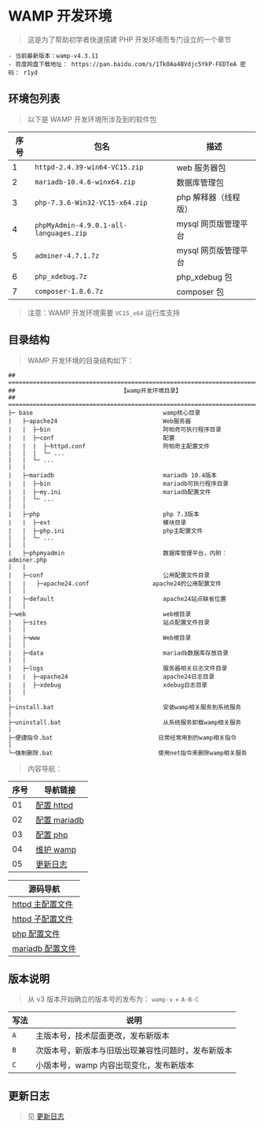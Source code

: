 # WAMP 开发环境

> 这是为了帮助初学者快速搭建 PHP 开发环境而专门设立的一个章节

```text
- 当前最新版本：wamp-v4.3.11
- 百度网盘下载地址： https://pan.baidu.com/s/1Tk0Aa4BVdjc5YkP-FEDTeA 密码： r1yd
```

## 环境包列表

> 以下是 WAMP 开发环境所涉及到的软件包

| 序号 | 包名                                   | 描述                 |
| ---- | -------------------------------------- | -------------------- |
| 1    | `httpd-2.4.39-win64-VC15.zip`          | web 服务器包         |
| 2    | `mariadb-10.4.6-winx64.zip`            | 数据库管理包         |
| 3    | `php-7.3.6-Win32-VC15-x64.zip`         | php 解释器（线程版） |
| 4    | `phpMyAdmin-4.9.0.1-all-languages.zip` | mysql 网页版管理平台 |
| 5    | `adminer-4.7.1.7z`                     | mysql 网页版管理平台 |
| 6    | `php_xdebug.7z`                        | php_xdebug 包        |
| 7    | `composer-1.8.6.7z`                    | composer 包          |

> 注意：WAMP 开发环境需要 `VC15_x64` 运行库支持

## 目录结构

> WAMP 开发环境的目录结构如下：

```text
## =============================================================================
##                              【wamp开发环境目录】
## =============================================================================
├─ base                                     wamp核心目录
|   ├─apache24                              Web服务器
|   |  ├─bin                                阿帕奇可执行程序目录
|   |  ├─conf                               配置
|   |  |  ├─httpd.conf                      阿帕奇主配置文件
|   |  |  └─ ...
|   |  └─ ...
|   |
|   ├─mariadb                               mariadb 10.4版本
|   |  ├─bin                                mariadb可执行程序目录
|   |  ├─my.ini                             mariadb配置文件
|   |  └─ ...
|   |
|   ├─php                                   php 7.3版本
|   |  ├─ext                                模块目录
|   |  ├─php.ini                            php主配置文件
|   |  └─ ...
|   |
|   ├─phpmyadmin                            数据库管理平台，内附：adminer.php
|   |
|   ├─conf                                  公用配置文件目录
|   |   ├─apache24.conf                  apache24的公用配置文件
|   |
|   ├─default                               apache24站点缺省位置
|   |
├─web                                       web根目录
|   ├─sites                                 站点配置文件目录
|   |
|   ├─www                                   Web根目录
|   |
|   ├─data                                  mariadb数据库存放目录
|   |
|   ├─logs                                  服务器相关日志文件目录
|   |  ├─apache24                           apache24日志目录
|   |  ├─xdebug                             xdebug日志目录
|   |
|
├─install.bat                               安装wamp相关服务到系统服务
|
├─uninstall.bat                             从系统服务卸载wamp相关服务
|
├─便捷指令.bat                              日常经常用到的wamp相关指令
|
└─强制删除.bat                              使用net指令来删除wamp相关服务
```

> 内容导航：

| 序号 | 导航链接                         |
| ---- | -------------------------------- |
| 01   | [配置 httpd](./配置httpd.md)     |
| 02   | [配置 mariadb](./配置mariadb.md) |
| 03   | [配置 php](./配置php.md)         |
| 04   | [维护 wamp](./维护wamp.md)       |
| 05   | [更新日志](./更新日志.md)        |

| 源码导航                                   |
| ------------------------------------------ |
| [httpd 主配置文件](./source/httpd.conf)    |
| [httpd 子配置文件](./source/apache24.conf) |
| [php 配置文件](./source/php.ini)           |
| [mariadb 配置文件](./source/my.ini)        |

## 版本说明

> 从 v3 版本开始确立的版本号的发布为： `wamp-v` + `A-B-C`

| 写法 | 说明                                               |
| ---- | -------------------------------------------------- |
| `A`  | 主版本号，技术层面更改，发布新版本                 |
| `B`  | 次版本号，新版本与旧版出现兼容性问题时，发布新版本 |
| `C`  | 小版本号，wamp 内容出现变化，发布新版本            |

## 更新日志

> 见 [更新日志](./更新日志.md)

